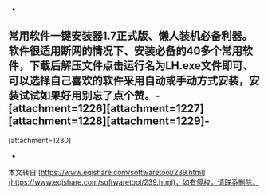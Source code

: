 -
常用软件一键安装器1.7正式版、懒人装机必备利器。软件很适用断网的情况下、安装必备的40多个常用软件，下载后解压文件点击运行名为LH.exe文件即可、可以选择自己喜欢的软件采用自动或手动方式安装，安装试试如果好用别忘了点个赞。-
\[attachment=1226\]\[attachment=1227\]\[attachment=1228\]\[attachment=1229\]-
-
\[attachment=1230\]

-

本文转自 [https://www.eqishare.com/softwaretool/239.html](https://www.eqishare.com/softwaretool/239.html)，如有侵权，请联系删除。